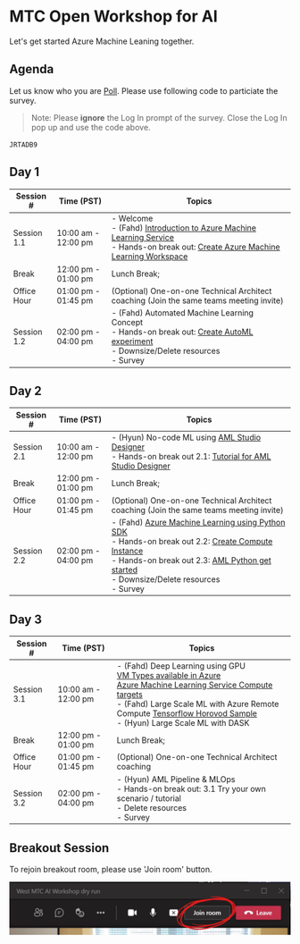 # MTC Open Workshop for AI

Let's get started Azure Machine Leaning together.

## Agenda

Let us know who you are [Poll](https://app.klaxoon.com/animate/survey/). Please use following code to particiate the survey.

> Note: Please __ignore__ the Log In prompt of the survey. Close the Log In pop up and use the code above.

```text
JRTADB9
```

## Day 1

Session # | Time (PST) | Topics
---|---|---
Session 1.1 | 10:00 am - 12:00 pm |- Welcome</br>- (Fahd) [Introduction to Azure Machine Learning Service](https://livesend.microsoft.com/i/92NKU9M0r1TqTryfB2DKSrfvb0PRgOywoyZQXLWG5vTgKPLUSSIGN___cIVnzma6qekxOtIZ9DenhH4pVTTnzxD2kVldC8f931m3BiFW9gAWktBzN1Zni5OCR3EqxDryO3CRFde6B)</br>- Hands-on break out: [Create Azure Machine Learning Workspace](https://docs.microsoft.com/en-us/azure/machine-learning/how-to-manage-workspace?tabs=azure-portal)
Break | 12:00 pm - 01:00 pm | Lunch Break;
Office Hour | 01:00 pm - 01:45 pm | (Optional) One-on-one Technical Architect coaching (Join the same teams meeting invite)
Session 1.2 | 02:00 pm - 04:00 pm |- (Fahd) Automated Machine Learning Concept</br> - Hands-on break out: [Create AutoML experiment](https://docs.microsoft.com/en-us/azure/machine-learning/tutorial-first-experiment-automated-ml)</br>- Downsize/Delete resources</br>- Survey

## Day 2

Session # | Time (PST) | Topics
---|---|---
Session 2.1|10:00 am - 12:00 pm|- (Hyun) No-code ML using [AML Studio Designer](https://docs.microsoft.com/en-us/azure/machine-learning/concept-designer)</br>- Hands-on break out 2.1: [Tutorial for AML Studio Designer](https://docs.microsoft.com/en-us/azure/machine-learning/tutorial-designer-automobile-price-train-score)</br>
Break | 12:00 pm - 01:00 pm | Lunch Break;
Office Hour | 01:00 pm - 01:45 pm | (Optional) One-on-one Technical Architect coaching (Join the same teams meeting invite)
Session 2.2 | 02:00 pm - 04:00 pm |- (Fahd) [Azure Machine Learning using Python SDK](https://github.com/hyssh/mtc-open-workshop/tree/master/Notebooks/tutorials/create-first-ml-experiment)</br> - Hands-on break out 2.2: [Create Compute Instance](https://docs.microsoft.com/en-us/azure/machine-learning/how-to-create-attach-compute-studio#portal-create) </br>- Hands-on break out 2.3: [AML Python get started](https://github.com/hyssh/mtc-open-workshop/tree/master/Notebooks/tutorials/create-first-ml-experiment)</br>- Downsize/Delete resources </br>- Survey

## Day 3

Session # | Time (PST) | Topics
---|---|---
Session 3.1|10:00 am - 12:00 pm|- (Fahd) Deep Learning using GPU</br>[VM Types available in Azure](https://docs.microsoft.com/en-us/azure/virtual-machines/sizes-gpu)</br>[Azure Machine Learning Service Compute targets](https://docs.microsoft.com/en-us/azure/machine-learning/concept-compute-target)</br>- (Fahd) Large Scale ML with Azure Remote Compute [Tensorflow Horovod Sample](https://github.com/hyssh/mtc-open-workshop/blob/master/Notebooks/how-to-use-azureml/ml-frameworks/tensorflow/distributed-tensorflow-with-horovod/distributed-tensorflow-with-horovod.ipynb)</br>- (Hyun) Large Scale ML with DASK
Break | 12:00 pm - 01:00 pm | Lunch Break;
Office Hour | 01:00 pm - 01:45 pm | (Optional) One-on-one Technical Architect coaching
Session 3.2 | 02:00 pm - 04:00 pm |- (Hyun) AML Pipeline & MLOps</br> - Hands-on break out: 3.1 Try your own scenario / tutorial</br>- Delete resources </br>- Survey


## Breakout Session

To rejoin breakout room, please use 'Join room' button.

![Join room](images/MicrosoftTeams-image.png)
